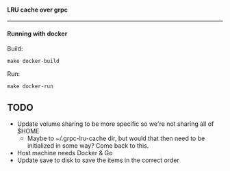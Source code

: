 #### LRU cache over grpc
---
#### Running with docker
Build:
```
make docker-build
```
Run:
```
make docker-run
```

## TODO
- Update volume sharing to be more specific so we're not sharing all of $HOME
  - Maybe to ~/.grpc-lru-cache dir, but would that then need to be initialized in some way? Come back to this.
- Host machine needs Docker & Go
- Update save to disk to save the items in the correct order
